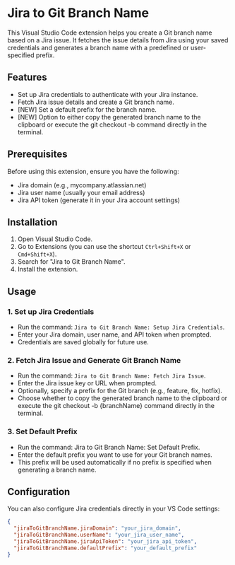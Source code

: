 # Jira to Git Branch Name

This Visual Studio Code extension helps you create a Git branch name based on a Jira issue. It fetches the issue details from Jira using your saved credentials and generates a branch name with a predefined or user-specified prefix.

## Features

- Set up Jira credentials to authenticate with your Jira instance.
- Fetch Jira issue details and create a Git branch name.
- [NEW] Set a default prefix for the branch name.
- [NEW] Option to either copy the generated branch name to the clipboard or execute the git checkout -b command directly in the terminal.

## Prerequisites

Before using this extension, ensure you have the following:

- Jira domain (e.g., mycompany.atlassian.net)
- Jira user name (usually your email address)
- Jira API token (generate it in your Jira account settings)

## Installation

1. Open Visual Studio Code.
2. Go to Extensions (you can use the shortcut `Ctrl+Shift+X` or `Cmd+Shift+X`).
3. Search for "Jira to Git Branch Name".
4. Install the extension.

## Usage

### 1. Set up Jira Credentials

- Run the command: `Jira to Git Branch Name: Setup Jira Credentials`.
- Enter your Jira domain, user name, and API token when prompted.
- Credentials are saved globally for future use.

### 2. Fetch Jira Issue and Generate Git Branch Name

- Run the command: `Jira to Git Branch Name: Fetch Jira Issue`.
- Enter the Jira issue key or URL when prompted.
- Optionally, specify a prefix for the Git branch (e.g., feature, fix, hotfix).
- Choose whether to copy the generated branch name to the clipboard or execute the git checkout -b {branchName} command directly in the terminal.

### 3. Set Default Prefix

- Run the command: Jira to Git Branch Name: Set Default Prefix.
- Enter the default prefix you want to use for your Git branch names.
- This prefix will be used automatically if no prefix is specified when generating a branch name.

## Configuration

You can also configure Jira credentials directly in your VS Code settings:

```json
{
  "jiraToGitBranchName.jiraDomain": "your_jira_domain",
  "jiraToGitBranchName.userName": "your_jira_user_name",
  "jiraToGitBranchName.jiraApiToken": "your_jira_api_token",
  "jiraToGitBranchName.defaultPrefix": "your_default_prefix"
}
```
